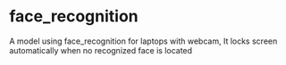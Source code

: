 # face_recognition
A model using face_recognition for laptops with webcam, It locks screen automatically when no recognized face is located
